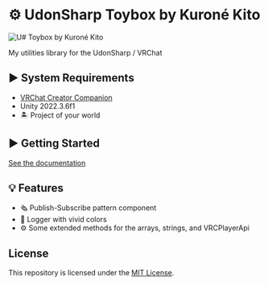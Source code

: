 <!-- markdownlint-disable MD024 -->

# ⚙️ UdonSharp Toybox by Kuroné Kito

![U# Toybox by Kuroné Kito](https://repository-images.githubusercontent.com/751466292/e693662b-cc02-4d99-ae74-636ae9563300)

My utilities library for the UdonSharp / VRChat

## ▶ System Requirements

- [VRChat Creator Companion](https://vrchat.com/home/download)
- Unity 2022.3.6f1
- 🏝 Project of your world

## ▶ Getting Started

[See the documentation](https://kurone-kito.github.io/udonsharp-toybox/docs/)

## 💡 Features

- 🗞 Publish-Subscribe pattern component
- 🌈 Logger with vivid colors
- ⚙️ Some extended methods for the arrays, strings, and VRCPlayerApi

## License

This repository is licensed under the [MIT License](LICENSE).
